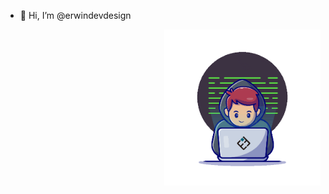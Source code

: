 - 👋 Hi, I’m @erwindevdesign
<p><img align='right' src='https://github.com/erwindevdesign/erwindevdesign/blob/86abce5d3543691570f895516e1fcdd70f7de03e/devuser-log.gif' 'width='250'height='250'/></p>
